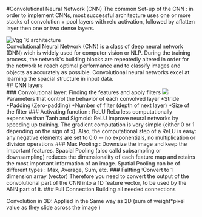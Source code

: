 #Convolutional Neural Network (CNN)
The common Set-up of the CNN :
in order to implement CNNs, most successful architecture uses one or more stacks of convolution + pool layers with relu activation, followed by aflatten layer then one or two dense layers.

<img src="https://cv-tricks.com/wp-content/uploads/2017/05/vgg16.png" title ="Vgg 16 architecture" />

<br/>
Convolutional Neural Network (CNN) is a class of deep neural network (DNN) wich is widely used for computer vision or NLP. During the training process, the network's building blocks are repeatedly altered in order for the network to reach optimal performance and to classify images and objects as accurately as possible. 
Convolutional neural networks excel at learning the spacial structure in input data.
<br/>
## CNN layers <br/>
### Convolutional layer: 
Finding the features and apply filters 
<img src="https://miro.medium.com/max/526/1*ZCjPUFrB6eHPRi4eyP6aaA.gif"  />
Parameters that control the behavior of each convolved layer
*Stride
*Padding (Zero-padding)
*Number of filter (depth of next layer)
*Size of the filter
### Activating function : ReLU
ReLu less computationally expensive than Tanh and Sigmoid: ReLU improve neural networks by speeding up training. The gradient computation is very simple (either 0 or 1 depending on the sign of x). Also, the computational step of a ReLU is easy: any negative elements are set to 0.0 -- no exponentials, no multiplication or division operations
### Max Pooling :
Downsize the image and keep the important features. 
Spacial Pooling (also calld subsampling or downsampling) reduces the dimensionality of each feature map and retains the most important information of an image. Spatial Pooling can be of different types : Max, Average, Sum, etc.
<br\>
### Faltting :Convert to 1 dimension array (vector)
Therefore you need to convert the output of the convolutional part of the CNN into a 1D feature vector, to be used by the ANN part of it.
### Full Connection 
Building all needed connections

Convolution in 3D:
Applied in the Same way as 2D (sum of weight*pixel value as they slide across the image )